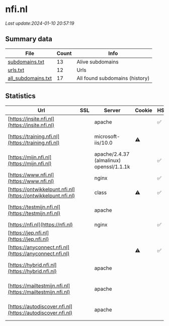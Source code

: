 # nfi.nl
*Last update:2024-01-10 20:57:19*
## Summary data
| File       | Count | Info |
|------------|-------|------|
|[subdomains.txt](/data/nfi/subdomains.txt)|13|Alive subdomains|
|[urls.txt](/data/nfi/urls.txt)|12|Urls|
|[all_subdomains.txt](/data/nfi/all_subdomains.txt)|17|All found subdomains (history)|
## Statistics
| Url | SSL | Server | Cookie | HSTS | CSP | XFO | XXP | RP | Tech |
|------------|-------|------|------|------|------|------|------|------|------|
|[https://insite.nfi.nl](https://insite.nfi.nl)| |apache| |:white_check_mark: | |:warning: |:white_check_mark: |:white_check_mark: |:white_check_mark: |Apache HTTP Server H...|
|[https://training.nfi.nl](https://training.nfi.nl)| |microsoft-iis/10.0|:warning: | | | | |:white_check_mark: |IIS:10.0 Microsoft A...|
|[https://mijn.nfi.nl](https://mijn.nfi.nl)| |apache/2.4.37 (almalinux) openssl/1.1.1k| |:white_check_mark: | |:white_check_mark: |:white_check_mark: |:white_check_mark: |AlmaLinux Apache HTT...|
|[https://www.nfi.nl](https://www.nfi.nl)| |nginx| |:white_check_mark: | |:warning: |:white_check_mark: |:white_check_mark: |:white_check_mark: |Apache HTTP Server H...|
|[https://ontwikkelpunt.nfi.nl](https://ontwikkelpunt.nfi.nl)| |class|:warning: |:white_check_mark: | |:warning: | |:white_check_mark: |:white_check_mark: |HSTS|
|[https://testmijn.nfi.nl](https://testmijn.nfi.nl)| |apache| | | | | |:white_check_mark: |Apache HTTP Server|
|[https://nfi.nl](https://nfi.nl)| |nginx| |:white_check_mark: | |:warning: |:white_check_mark: |:white_check_mark: |:white_check_mark: |Apache HTTP Server H...|
|[https://jep.nfi.nl](https://jep.nfi.nl)| | | | | | | |:white_check_mark: |HSTS|
|[https://anyconnect.nfi.nl](https://anyconnect.nfi.nl)| | |:warning: |:white_check_mark: | |:warning: |:white_check_mark: |:white_check_mark: |:white_check_mark: |HSTS|
|[https://hybrid.nfi.nl](https://hybrid.nfi.nl)| |apache| | | | | |:white_check_mark: |Apache HTTP Server|
|[https://mailtestmijn.nfi.nl](https://mailtestmijn.nfi.nl)| |apache| | | | | |:white_check_mark: |Apache HTTP Server|
|[https://autodiscover.nfi.nl](https://autodiscover.nfi.nl)| |apache| | | | | |:white_check_mark: |Apache HTTP Server|